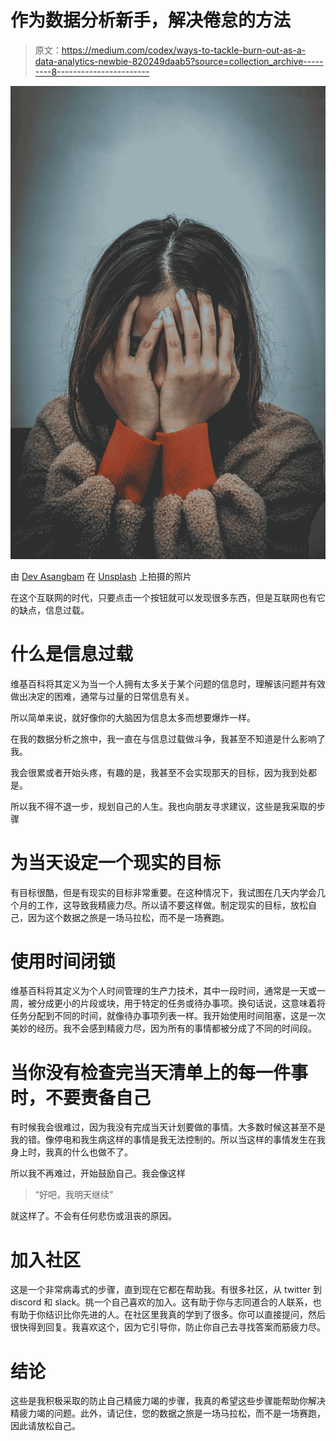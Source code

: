 # 作为数据分析新手，解决倦怠的方法

> 原文：<https://medium.com/codex/ways-to-tackle-burn-out-as-a-data-analytics-newbie-820249daab5?source=collection_archive---------8----------------------->

![](img/ddae80b543f431faebc54fceccc5ad56.png)

由 [Dev Asangbam](https://unsplash.com/@devasangbam?utm_source=medium&utm_medium=referral) 在 [Unsplash](https://unsplash.com?utm_source=medium&utm_medium=referral) 上拍摄的照片

在这个互联网的时代，只要点击一个按钮就可以发现很多东西，但是互联网也有它的缺点，信息过载。

# **什么是信息过载**

维基百科将其定义为当一个人拥有太多关于某个问题的信息时，理解该问题并有效做出决定的困难，通常与过量的日常信息有关。

所以简单来说，就好像你的大脑因为信息太多而想要爆炸一样。

在我的数据分析之旅中，我一直在与信息过载做斗争，我甚至不知道是什么影响了我。

我会很累或者开始头疼，有趣的是，我甚至不会实现那天的目标，因为我到处都是。

所以我不得不退一步，规划自己的人生。我也向朋友寻求建议，这些是我采取的步骤

# 为当天设定一个现实的目标

有目标很酷，但是有现实的目标非常重要。在这种情况下，我试图在几天内学会几个月的工作，这导致我精疲力尽。所以请不要这样做。制定现实的目标，放松自己，因为这个数据之旅是一场马拉松，而不是一场赛跑。

# **使用时间闭锁**

维基百科将其定义为个人时间管理的生产力技术，其中一段时间，通常是一天或一周，被分成更小的片段或块，用于特定的任务或待办事项。换句话说，这意味着将任务分配到不同的时间，就像待办事项列表一样。我开始使用时间阻塞，这是一次美妙的经历。我不会感到精疲力尽，因为所有的事情都被分成了不同的时间段。

# 当你没有检查完当天清单上的每一件事时，不要责备自己

有时候我会很难过，因为我没有完成当天计划要做的事情。大多数时候这甚至不是我的错。像停电和我生病这样的事情是我无法控制的。所以当这样的事情发生在我身上时，我真的什么也做不了。

所以我不再难过，开始鼓励自己。我会像这样

> “好吧，我明天继续”

就这样了。不会有任何悲伤或沮丧的原因。

# **加入社区**

这是一个非常病毒式的步骤，直到现在它都在帮助我。有很多社区，从 twitter 到 discord 和 slack。挑一个自己喜欢的加入。这有助于你与志同道合的人联系，也有助于你结识比你先进的人。在社区里我真的学到了很多。你可以直接提问，然后很快得到回复。我喜欢这个，因为它引导你，防止你自己去寻找答案而筋疲力尽。

# **结论**

这些是我积极采取的防止自己精疲力竭的步骤，我真的希望这些步骤能帮助你解决精疲力竭的问题。此外，请记住，您的数据之旅是一场马拉松，而不是一场赛跑，因此请放松自己。